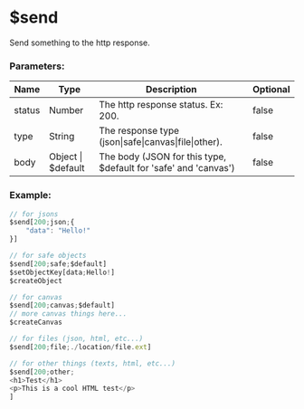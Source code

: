 # $send
Send something to the http response.

### Parameters:
| Name          | Type               | Description                                                     | Optional |
| ------------- | ------------------ | --------------------------------------------------------------- | -------- |
| status        | Number             | The http response status. Ex: 200.                              | false    |
| type          | String             | The response type (json\|safe\|canvas\|file\|other).            | false    |
| body          | Object \| $default | The body (JSON for this type, $default for 'safe' and 'canvas') | false    |

### Example:
```js
// for jsons
$send[200;json;{
    "data": "Hello!"
}]

// for safe objects
$send[200;safe;$default]
$setObjectKey[data;Hello!]
$createObject

// for canvas
$send[200;canvas;$default]
// more canvas things here...
$createCanvas

// for files (json, html, etc...)
$send[200;file;./location/file.ext]

// for other things (texts, html, etc...)
$send[200;other;
<h1>Test</h1>
<p>This is a cool HTML test</p>
]
```
